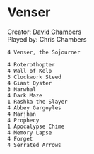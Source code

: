 Venser
======

Creator: [David Chambers][1]  
Played by: Chris Chambers


    4 Venser, the Sojourner
    
    4 Roterothopter
    4 Wall of Kelp
    3 Clockwork Steed
    4 Giant Oyster
    3 Narwhal
    4 Dark Maze
    1 Rashka the Slayer
    4 Abbey Gargoyles
    4 Marjhan
    4 Prophecy
    1 Apocalypse Chime
    4 Memory Lapse
    4 Forget
    4 Serrated Arrows


[1]: https://twitter.com/davidchambers
